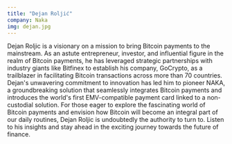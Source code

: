 ```yaml
---
title: "Dejan Roljić"
company: Naka
img: dejan.jpg
---
```


Dejan Roljic is a visionary on a mission to bring Bitcoin payments to the mainstream. As an astute entrepreneur, investor, and influential figure in the realm of Bitcoin payments, he has leveraged strategic partnerships with industry giants like Bitfinex to establish his company, GoCrypto, as a trailblazer in facilitating Bitcoin transactions across more than 70 countries. Dejan's unwavering commitment to innovation has led him to pioneer NAKA, a groundbreaking solution that seamlessly integrates Bitcoin payments and introduces the world's first EMV-compatible payment card linked to a non-custodial solution. For those eager to explore the fascinating world of Bitcoin payments and envision how Bitcoin will become an integral part of our daily routines, Dejan Roljic is undoubtedly the authority to turn to. Listen to his insights and stay ahead in the exciting journey towards the future of finance.